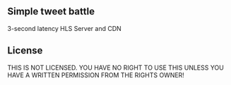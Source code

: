 Simple tweet battle
---------------------

3-second latency HLS Server and CDN

License
--------

THIS IS NOT LICENSED. YOU HAVE NO RIGHT TO USE THIS UNLESS YOU HAVE A WRITTEN PERMISSION FROM THE RIGHTS OWNER!
